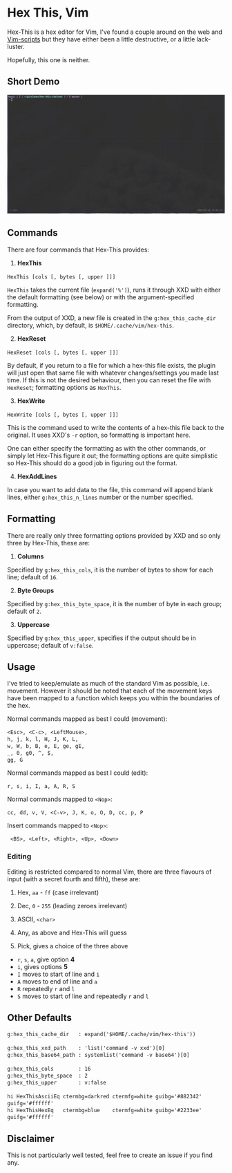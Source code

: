 Hex This, Vim
=============

Hex-This is a hex editor for Vim, I've found a couple around on the web and [Vim-scripts](https://www.vim.org/scripts/) but they have either been a little destructive, or a little lack-luster.

Hopefully, this one is neither.

## Short Demo

![Demo](media/demo.gif)


## Commands

There are four commands that Hex-This provides:

1. **HexThis**

`HexThis [cols [, bytes [, upper ]]]`

`HexThis` takes the current file (`expand('%')`), runs it through XXD with either the default formatting (see below) or with the argument-specified formatting.

From the output of XXD, a new file is created in the `g:hex_this_cache_dir` directory, which, by default, is `$HOME/.cache/vim/hex-this`.


2. **HexReset**

`HexReset [cols [, bytes [, upper ]]]`

By default, if you return to a file for which a hex-this file exists, the plugin will just open that same file with whatever changes/settings you made last time. If this is not the desired behaviour, then you can reset the file with `HexReset`; formatting options as `HexThis`.


3. **HexWrite**

`HexWrite [cols [, bytes [, upper ]]]`

This is the command used to write the contents of a hex-this file back to the original. It uses XXD's `-r` option, so formatting is important here.

One can either specify the formatting as with the other commands, or simply let Hex-This figure it out; the formatting options are quite simplistic so Hex-This should do a good job in figuring out the format.

4. **HexAddLines**

In case you want to add data to the file, this command will append blank lines, either `g:hex_this_n_lines` number or the number specified.


## Formatting

There are really only three formatting options provided by XXD and so only three by Hex-This, these are:

1. **Columns**

Specified by `g:hex_this_cols`, it is the number of bytes to show for each line; default of `16`.

2. **Byte Groups**

Specified by `g:hex_this_byte_space`, it is the number of byte in each group; default of `2`.

3. **Uppercase**

Specified by `g:hex_this_upper`, specifies if the output should be in uppercase; default of `v:false`.


## Usage

I've tried to keep/emulate as much of the standard Vim as possible, i.e. movement. However it should be noted that each of the movement keys have been mapped to a function which keeps you within the boundaries of the hex.

Normal commands mapped as best I could (movement):

    <Esc>, <C-c>, <LeftMouse>, 
    h, j, k, l, H, J, K, L, 
    w, W, b, B, e, E, ge, gE,
    _, 0, g0, ^, $,
    gg, G

Normal commands mapped as best I could (edit):

    r, s, i, I, a, A, R, S

Normal commands mapped to `<Nop>`:

    cc, dd, v, V, <C-v>, J, K, o, O, D, cc, p, P 

Insert commands mapped to `<Nop>`:

     <BS>, <Left>, <Right>, <Up>, <Down> 


### Editing

Editing is restricted compared to normal Vim, there are three flavours of input (with a secret fourth and fifth), these are:

1. Hex, `aa` - `ff` (case irrelevant)
2. Dec, `0` - `255` (leading zeroes irrelevant)
3. ASCII, `<char>`

4. Any, as above and Hex-This will guess
5. Pick, gives a choice of the three above

- `r`, `s`, `a`, give option **4**
- `i`, gives options **5**
- `I` moves to start of line and `i`
- `A` moves to end of line and `a`
- `R` repeatedly `r` and `l`
- `S` moves to start of line and repeatedly `r` and `l`


## Other Defaults

```
g:hex_this_cache_dir   : expand('$HOME/.cache/vim/hex-this'))

g:hex_this_xxd_path    : 'list('command -v xxd')[0]
g:hex_this_base64_path : systemlist('command -v base64')[0]

g:hex_this_cols        : 16
g:hex_this_byte_space  : 2
g:hex_this_upper       : v:false

hi HexThisAsciiEq ctermbg=darkred ctermfg=white guibg='#882342' guifg='#ffffff'
hi HexThisHexEq   ctermbg=blue    ctermfg=white guibg='#2233ee' guifg='#ffffff'
```

## Disclaimer

This is not particularly well tested, feel free to create an issue if you find any.

